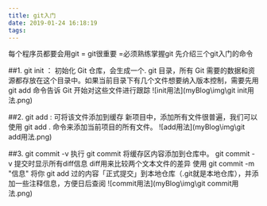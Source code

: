 ```yaml
---
title: git入门
date: 2019-01-24 16:18:19
tags:
---
```

每个程序员都要会用git = git很重要 =必须熟练掌握git
先介绍三个git入门的命令

##1. git init  ：
初始化 Git 仓库，会生成一个. git 目录，所有 Git 需要的数据和资源都存放在这个目录中。如果当前目录下有几个文件想要纳入版本控制，需要先用 git add 命令告诉 Git 开始对这些文件进行跟踪
![init用法](myBlog\img\git init用法.png)

##2. git add : 
可将该文件添加到缓存
新项目中，添加所有文件很普遍，我们可以使用 git add . 命令来添加当前项目的所有文件。
![add用法](myBlog\img\git add用法.png)

##3. git commit -v
执行 git commit 将缓存区内容添加到仓库中。
git commit -v   提交时显示所有diff信息      diff用来比较两个文本文件的差异
使用 git commit -m "信息" 将你  git add 过的内容「正式提交」到本地仓库（.git就是本地仓库），并添加一些注释信息，方便日后查阅
![commit用法](myBlog\img\git commit用法.png)